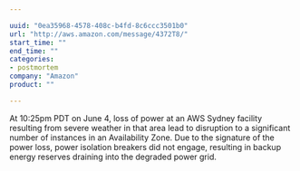 ```yaml
---

uuid: "0ea35968-4578-408c-b4fd-8c6ccc3501b0"
url: "http://aws.amazon.com/message/4372T8/"
start_time: ""
end_time: ""
categories:
- postmortem
company: "Amazon"
product: ""

---
```


At 10:25pm PDT on June 4, loss of power at an AWS Sydney facility resulting from severe weather in that area lead to disruption to a significant number of instances in an Availability Zone. Due to the signature of the power loss, power  isolation breakers did not engage, resulting in backup energy reserves draining into the degraded power grid.
